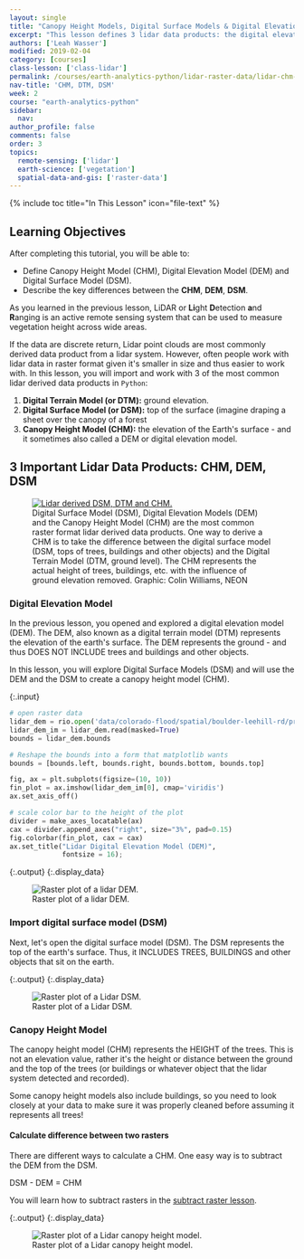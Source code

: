 ```yaml
---
layout: single
title: "Canopy Height Models, Digital Surface Models & Digital Elevation Models - Work With LiDAR Data in Python"
excerpt: "This lesson defines 3 lidar data products: the digital elevation model (DEM), the digital surface model (DSM) and the canopy height model (CHM)."
authors: ['Leah Wasser']
modified: 2019-02-04
category: [courses]
class-lesson: ['class-lidar']
permalink: /courses/earth-analytics-python/lidar-raster-data/lidar-chm-dem-dsm/
nav-title: 'CHM, DTM, DSM'
week: 2
course: "earth-analytics-python"
sidebar:
  nav:
author_profile: false
comments: false
order: 3
topics:
  remote-sensing: ['lidar']
  earth-science: ['vegetation']
  spatial-data-and-gis: ['raster-data']
---
```

{% include toc title="In This Lesson" icon="file-text" %}

<div class='notice--success' markdown="1">

## <i class="fa fa-graduation-cap" aria-hidden="true"></i> Learning Objectives

After completing this tutorial, you will be able to:

* Define Canopy Height Model (CHM), Digital Elevation Model (DEM) and Digital Surface Model (DSM).
* Describe the key differences between the **CHM**, **DEM**, **DSM**.

</div>

As you learned in the previous lesson, LiDAR or **Li**ght **D**etection **a**nd **R**anging is an active remote sensing system that can be used to measure vegetation height across wide areas. 

If the data are discrete return, Lidar point clouds are most commonly derived data product from a lidar system. However, often people work with lidar data in raster format given it's smaller in size and
thus easier to work with. In this lesson, you will import and work with 3 of the most common lidar derived data products in `Python`:

1. **Digital Terrain Model (or DTM):** ground elevation.
2. **Digital Surface Model (or DSM):** top of the surface (imagine draping a sheet over the canopy of a forest
3. **Canopy Height Model (CHM):** the elevation of the Earth's surface - and it sometimes also called a DEM or digital elevation model.

## 3 Important Lidar Data Products: CHM, DEM, DSM

<figure>
   <a href="{{ site.url }}/images/courses/earth-analytics/lidar-raster-data-r/lidarTree-height.png">
   <img src="{{ site.url }}/images/courses/earth-analytics/lidar-raster-data-r/lidarTree-height.png" alt="Lidar derived DSM, DTM and CHM."></a>
   <figcaption>Digital Surface Model (DSM), Digital Elevation Models (DEM) and
   the Canopy Height Model (CHM) are the most common raster format lidar
   derived data products. One way to derive a CHM is to take
   the difference between the digital surface model (DSM, tops of trees, buildings
   and other objects) and the Digital Terrain Model (DTM, ground level). The CHM
   represents the actual height of trees, buildings, etc. with the influence of
   ground elevation removed. Graphic: Colin Williams, NEON
   </figcaption>
</figure>


### Digital Elevation Model

In the previous lesson, you opened and explored a digital elevation model (DEM). The DEM, also known as a digital terrain model (DTM) represents the elevation of the earth's surface. The DEM represents the ground - and thus DOES NOT INCLUDE trees and buildings and other objects.

In this lesson, you will explore Digital Surface Models (DSM) and will use the DEM and the DSM to create a canopy height model (CHM). 

{:.input}
```python
# open raster data
lidar_dem = rio.open('data/colorado-flood/spatial/boulder-leehill-rd/pre-flood/lidar/pre_DTM.tif')
lidar_dem_im = lidar_dem.read(masked=True)
bounds = lidar_dem.bounds

# Reshape the bounds into a form that matplotlib wants
bounds = [bounds.left, bounds.right, bounds.bottom, bounds.top]

fig, ax = plt.subplots(figsize=(10, 10))
fin_plot = ax.imshow(lidar_dem_im[0], cmap='viridis')
ax.set_axis_off()

# scale color bar to the height of the plot
divider = make_axes_locatable(ax)
cax = divider.append_axes("right", size="3%", pad=0.15)
fig.colorbar(fin_plot, cax = cax)
ax.set_title("Lidar Digital Elevation Model (DEM)", 
             fontsize = 16);
```

{:.output}
{:.display_data}

<figure>

<img src = "{{ site.url }}//images/courses/earth-analytics-python/02-intro-to-lidar-and-raster/lidar-intro/2018-02-05-lidar03-chm-dtm-dsm_2_0.png" alt = "Raster plot of a lidar DEM.">
<figcaption>Raster plot of a lidar DEM.</figcaption>

</figure>




### Import digital surface model (DSM)
Next, let's open the digital surface model (DSM). The DSM represents the top of the earth's surface. Thus, it INCLUDES TREES, BUILDINGS and other objects that sit on the earth.


{:.output}
{:.display_data}

<figure>

<img src = "{{ site.url }}//images/courses/earth-analytics-python/02-intro-to-lidar-and-raster/lidar-intro/2018-02-05-lidar03-chm-dtm-dsm_4_0.png" alt = "Raster plot of a Lidar DSM.">
<figcaption>Raster plot of a Lidar DSM.</figcaption>

</figure>




### Canopy Height Model

The canopy height model (CHM) represents the HEIGHT of the trees. This is not an elevation value, rather it's the height or distance between the ground and the top of the trees (or buildings or whatever object that the lidar system detected and recorded). 

Some canopy height models also include buildings, so you need to look closely at your data to make sure it was properly cleaned before assuming it represents all trees!

#### Calculate difference between two rasters

There are different ways to calculate a CHM. One easy way is to subtract the DEM from the DSM.

DSM - DEM = CHM

You will learn how to subtract rasters in the [subtract raster lesson](/courses/earth-analytics-python/lidar-raster-data/subtract-rasters-in-python/).


{:.output}
{:.display_data}

<figure>

<img src = "{{ site.url }}//images/courses/earth-analytics-python/02-intro-to-lidar-and-raster/lidar-intro/2018-02-05-lidar03-chm-dtm-dsm_6_0.png" alt = "Raster plot of a Lidar canopy height model.">
<figcaption>Raster plot of a Lidar canopy height model.</figcaption>

</figure>




